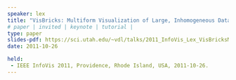 ```yaml
---
speaker: lex
title: "VisBricks: Multiform Visualization of Large, Inhomogeneous Data"
# paper | invited | keynote | tutorial |
type: paper
slides-pdf: https://sci.utah.edu/~vdl/talks/2011_InfoVis_Lex_VisBricksMultiformVisualizationofLargeInhomogeneousData_sildes.pdf
date: 2011-10-26

held:  
 - IEEE InfoVis 2011, Providence, Rhode Island, USA, 2011-10-26.
---
```







